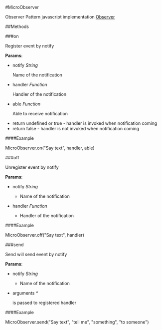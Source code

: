 #MicroObserver

Observer Pattern javascript implementation [Observer](http://en.wikipedia.org/wiki/Observer_pattern)

##Methods

###on

Register event by notify

**Params**:  
*   notify _String_

    Name of the notification
*   handler _Function_

    Handler of the notification
*   able _Function_

    Able to receive notification
 - return undefined or true - handler is invoked when notification coming
 - return false - handler is not invoked when notification coming

####Example

 MicroObserver.on("Say text", handler, able)

###off

Unregister event by notify

**Params**:  
*   notify _String_

    - Name of the notification
*   handler _Function_

    - Handler of the notification

####Example

 MicroObserver.off("Say text", handler)

###send

Send will send event by notify

**Params**:  
*   notify _String_

    - Name of the notification
*   arguments _*_

    is passed to registered handler

####Example

 MicroObserver.send("Say text", "tell me", "something", "to someone")

